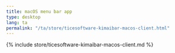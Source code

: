 ```yaml
---
title: macOS menu bar app
type: desktop
lang: ta
permalink: "/ta/store/ticesoftware-kimaibar-macos-client.html"
---
```


{% include store/ticesoftware-kimaibar-macos-client.md %}
